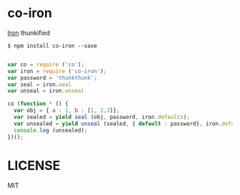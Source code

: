 # co-iron

[Iron](https://github.com/spumko/iron) thunkified

```
$ npm install co-iron --save
```

```js

var co = require ('co');
var iron = require ('co-iron');
var password = 'thunkthunk';
var seal = iron.seal
var unseal = iron.unseal

co (function * () {
  var obj = { a : 1, b : [1, 2,3]};
  var sealed = yield seal (obj, password, iron.defaults);
  var unsealed = yield unseal (sealed, { default : password}, iron.defaults);
  console.log (unsealed);
})();

```

# LICENSE 

MIT